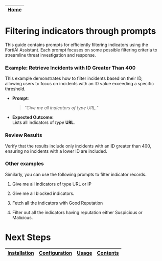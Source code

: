 | [Home](../README.md) |
|----------------------|

# Filtering indicators through prompts

This guide contains prompts for efficiently filtering indicators using the FortiAI Assistant. Each prompt focuses on some possible filtering criteria to streamline threat investigation and response.

### Example: Retrieve Incidents with ID Greater Than 400

This example demonstrates how to filter incidents based on their ID, allowing users to focus on incidents with an ID value exceeding a specific threshold.

* **Prompt**:  
   > _"Give me all indicators of type URL."_

* **Expected Outcome**:  
   Lists all indicators of *type* **URL**.

### Review Results

Verify that the results include only incidents with an ID greater than 400, ensuring no incidents with a lower ID are included.

### Other examples

Similarly, you can use the following prompts to filter indicator records.

1. Give me all indicators of type URL or IP
 
2. Give me all blocked indicators.
 
3. Fetch all the indicators with Good Reputation
 
4. Filter out all the indicators having reputation either Suspicious or Malicious.

# Next Steps

| [Installation](./setup.md#installation) | [Configuration](./setup.md#configuration) | [Usage](./usage.md) | [Contents](./contents.md) |
| --------------------------------------- | ----------------------------------------- | ------------------- | ------------------------- |
